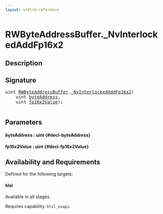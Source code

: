 ```yaml
---
layout: stdlib-reference
---
```


# RWByteAddressBuffer\.\_NvInterlockedAddFp16x2

## Description





## Signature 

<pre>
<span class="code_keyword">uint</span> <a href="/stdlib-reference/types/RWByteAddressBuffer/index" class="code_type">RWByteAddressBuffer</a>.<a href="/stdlib-reference/types/RWByteAddressBuffer/NvInterlockedAddFp16x2">_NvInterlockedAddFp16x2</a>(
    <span class="code_keyword">uint</span> <a href="/stdlib-reference/types/RWByteAddressBuffer/NvInterlockedAddFp16x2#decl-byteAddress" class="code_param">byteAddress</a>,
    <span class="code_keyword">uint</span> <a href="/stdlib-reference/types/RWByteAddressBuffer/NvInterlockedAddFp16x2#decl-fp16x2Value" class="code_param">fp16x2Value</a>);

</pre>

## Parameters

#### byteAddress  : uint {#decl-byteAddress}
#### fp16x2Value  : uint {#decl-fp16x2Value}

## Availability and Requirements

Defined for the following targets:

#### hlsl
Available in all stages.

Requires capability: `hlsl_nvapi`.


